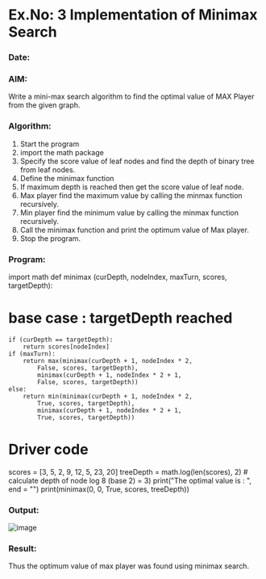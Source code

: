# Ex.No: 3  Implementation of Minimax Search

### Date:

### AIM: 
Write a mini-max search algorithm to find the optimal value of MAX Player from the given graph.
### Algorithm:
1. Start the program
2. import the math package
3. Specify the score value of leaf nodes and find the depth of binary tree from leaf nodes.
4. Define the minimax function
5. If maximum depth is reached then get the score value of leaf node.
6. Max player find the maximum value by calling the minmax function recursively.
7. Min player find the minimum value by calling the minmax function recursively.
8. Call the minimax function  and print the optimum value of Max player.
9. Stop the program. 

### Program:
import math
def minimax (curDepth, nodeIndex,
        maxTurn, scores,
        targetDepth):
# base case : targetDepth reached
    if (curDepth == targetDepth):
        return scores[nodeIndex]
    if (maxTurn):
        return max(minimax(curDepth + 1, nodeIndex * 2,
            False, scores, targetDepth),
            minimax(curDepth + 1, nodeIndex * 2 + 1,
            False, scores, targetDepth))
    else:
        return min(minimax(curDepth + 1, nodeIndex * 2,
            True, scores, targetDepth),
            minimax(curDepth + 1, nodeIndex * 2 + 1,
            True, scores, targetDepth))
# Driver code
scores = [3, 5, 2, 9, 12, 5, 23, 20]
treeDepth = math.log(len(scores), 2) # calculate depth of node log 8 (base 2) = 3)
print("The optimal value is : ", end = "")
print(minimax(0, 0, True, scores, treeDepth))

### Output:
![image](https://github.com/nithish143257/AI_Lab_2023-24/assets/113762839/08b00b76-4a81-443a-bf05-b5c144d5c48f)


### Result:
Thus the optimum value of max player was found using minimax search.
